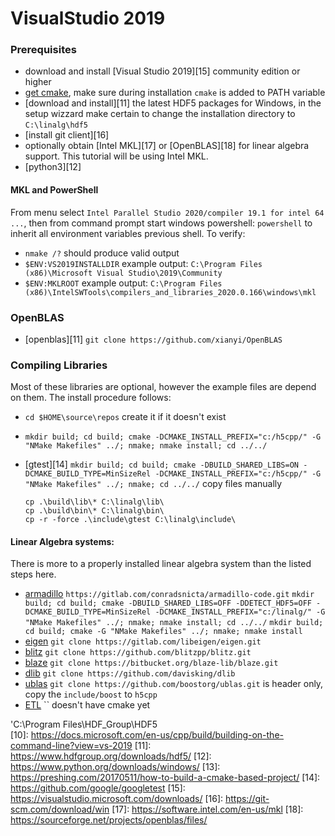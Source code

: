 # VisualStudio 2019
### Prerequisites 
- download and install [Visual Studio 2019][15] community edition or higher
- [get cmake](https://cmake.org/install/), make sure during installation `cmake` is added to PATH variable
- [download and install][11] the latest HDF5 packages for Windows, in the setup wizzard make certain to change the installation directory to `C:\linalg\hdf5`
- [install git client][16]
- optionally obtain [Intel MKL][17] or [OpenBLAS][18] for linear algebra support. This tutorial will be using Intel MKL.
- [python3][12] 


#### MKL and PowerShell
From menu select `Intel Parallel Studio 2020/compiler 19.1 for intel 64 ...`, then from command prompt start windows powershell: `powershell` to inherit all environment variables previous shell.
To verify:

- `nmake /?` should produce valid output
- `$ENV:VS2019INSTALLDIR` example output: `C:\Program Files (x86)\Microsoft Visual Studio\2019\Community`
- `$ENV:MKLROOT` example output: `C:\Program Files (x86)\IntelSWTools\compilers_and_libraries_2020.0.166\windows\mkl`


### OpenBLAS
- [openblas][11] `git clone https://github.com/xianyi/OpenBLAS`


### Compiling Libraries
Most of these libraries are optional, however the example files are depend on them.  The  install procedure follows:
- `cd $HOME\source\repos` create it if it doesn't exist
- `mkdir build; cd build; cmake -DCMAKE_INSTALL_PREFIX="c:/h5cpp/" -G "NMake Makefiles" ../; nmake; nmake install; cd ../../`

- [gtest][14]
`mkdir build; cd build; cmake -DBUILD_SHARED_LIBS=ON -DCMAKE_BUILD_TYPE=MinSizeRel -DCMAKE_INSTALL_PREFIX="c:/h5cpp/" -G "NMake Makefiles" ../; nmake; cd ../../`
copy files manually
	```
	cp .\build\lib\* C:\linalg\lib\
	cp .\build\bin\* C:\linalg\bin\
	cp -r -force .\include\gtest C:\linalg\include\ 
	```

#### Linear Algebra systems:
There is more to a properly installed linear algebra system than the listed steps here.

- [armadillo][100] `https://gitlab.com/conradsnicta/armadillo-code.git`
`mkdir build; cd build; cmake -DBUILD_SHARED_LIBS=OFF -DDETECT_HDF5=OFF -DCMAKE_BUILD_TYPE=MinSizeRel -DCMAKE_INSTALL_PREFIX="c:/linalg/" -G "NMake Makefiles" ../; nmake; nmake install; cd ../../`
`mkdir build; cd build; cmake -G "NMake Makefiles" ../; nmake; nmake install`
- [eigen][102] `git clone https://gitlab.com/libeigen/eigen.git`
- [blitz][103] `git clone https://github.com/blitzpp/blitz.git`
- [blaze][106] `git clone https://bitbucket.org/blaze-lib/blaze.git`
- [dlib][105] `git clone https://github.com/davisking/dlib`
- [ublas][101] `git clone https://github.com/boostorg/ublas.git` is header only, copy the `include/boost` to `h5cpp`
- [ETL][107] `` doesn't have cmake yet

'C:\Program Files\HDF_Group\HDF5\
[10]: https://docs.microsoft.com/en-us/cpp/build/building-on-the-command-line?view=vs-2019
[11]: https://www.hdfgroup.org/downloads/hdf5/ 
[12]: https://www.python.org/downloads/windows/
[13]: https://preshing.com/20170511/how-to-build-a-cmake-based-project/
[14]: https://github.com/google/googletest
[15]: https://visualstudio.microsoft.com/downloads/
[16]: https://git-scm.com/download/win
[17]: https://software.intel.com/en-us/mkl
[18]: https://sourceforge.net/projects/openblas/files/

[100]: http://arma.sourceforge.net/
[101]: http://www.boost.org/doc/libs/1_66_0/libs/numeric/ublas/doc/index.html
[102]: http://eigen.tuxfamily.org/index.php?title=Main_Page#Documentation
[103]: https://sourceforge.net/projects/blitz/
[104]: https://sourceforge.net/projects/itpp/
[105]: http://dlib.net/linear_algebra.html
[106]: https://bitbucket.org/blaze-lib/blaze
[107]: https://github.com/wichtounet/etl


